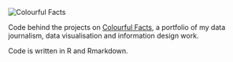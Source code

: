 ![Colourful Facts](https://cdn-images-1.medium.com/max/1600/1*BR9bV_kJ378Ko8clY-UfRw.png)

Code behind the projects on [Colourful Facts](https://medium.com/tdebeus), a portfolio of my data journalism, data visualisation and information design work.

Code is written in R and Rmarkdown.